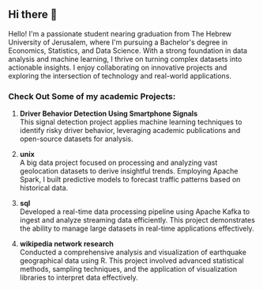 ## Hi there 👋
Hello! I'm a passionate student nearing graduation from The Hebrew University of Jerusalem, where I'm pursuing a Bachelor's degree in Economics, Statistics, and Data Science. With a strong foundation in data analysis and machine learning, I thrive on turning complex datasets into actionable insights. I enjoy collaborating on innovative projects and exploring the intersection of technology and real-world applications.
### Check Out Some of my academic Projects:

1. **Driver Behavior Detection Using Smartphone Signals**  
   This signal detection project applies machine learning techniques to identify risky driver behavior, leveraging academic publications and open-source datasets for analysis.

3. **unix**  
   A big data project focused on processing and analyzing vast geolocation datasets to derive insightful trends. Employing Apache Spark, I built predictive models to forecast traffic patterns based on historical data.

4. **sql**  
   Developed a real-time data processing pipeline using Apache Kafka to ingest and analyze streaming data efficiently. This project demonstrates the ability to manage large datasets in real-time applications effectively.

5. **wikipedia network research**  
   Conducted a comprehensive analysis and visualization of earthquake geographical data using R. This project involved advanced statistical methods, sampling techniques, and the application of visualization libraries to interpret data effectively.
